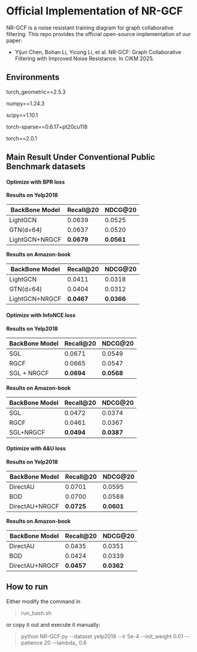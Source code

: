 # Official Implementation of NR-GCF

NR-GCF is a noise resistant training diagram  for graph collaborative filtering. This repo provides the official open-source implementation of our paper:

+ Yijun Chen, Bohan Li, Yicong Li, et al. NR-GCF: Graph Collaborative Filtering with Improved Noise Resistance. In CIKM 2025.

## Environments

torch_geometric==2.5.3

numpy==1.24.3

scipy==1.10.1

torch-sparse==0.6.17+pt20cu118

torch==2.0.1

## Main Result Under Conventional Public Benchmark datasets

#### Optimize with BPR loss

**Results on Yelp2018**

| BackBone Model | Recall@20  | NDCG@20    |
| -------------- | ---------- | ---------- |
| LightGCN       | 0.0639     | 0.0525     |
| GTN(d=64)      | 0.0637     | 0.0520     |
| LightGCN+NRGCF | **0.0679** | **0.0561** |

**Results on Amazon-book**

| BackBone Model | Recall@20  | NDCG@20    |
| -------------- | ---------- | ---------- |
| LightGCN       | 0.0411     | 0.0318     |
| GTN(d=64)      | 0.0404     | 0.0312     |
| LightGCN+NRGCF | **0.0467** | **0.0366** |



#### Optimize with InfoNCE loss

**Results on Yelp2018**

| BackBone Model | Recall@20  | NDCG@20    |
| -------------- | ---------- | ---------- |
| SGL            | 0.0671     | 0.0549     |
| RGCF           | 0.0665     | 0.0547     |
| SGL + NRGCF    | **0.0694** | **0.0568** |

**Results on Amazon-book**

| BackBone Model | Recall@20  | NDCG@20    |
| -------------- | ---------- | ---------- |
| SGL            | 0.0472     | 0.0374     |
| RGCF           | 0.0461     | 0.0367     |
| SGL+NRGCF      | **0.0494** | **0.0387** |



#### Optimize with A&U loss

**Results on Yelp2018**

| BackBone Model | Recall@20  | NDCG@20    |
| -------------- | ---------- | ---------- |
| DirectAU       | 0.0701     | 0.0595     |
| BOD            | 0.0700     | 0.0588     |
| DirectAU+NRGCF | **0.0725** | **0.0601** |

**Results on Amazon-book**

| BackBone Model | Recall@20  | NDCG@20    |
| -------------- | ---------- | ---------- |
| DirectAU       | 0.0435     | 0.0351     |
| BOD            | 0.0424     | 0.0339     |
| DirectAU+NRGCF | **0.0457** | **0.0362** |


## How to run 

Either modify the command in 

> run_bash.sh 

or copy it out and execute it manually:

> python NR-GCF.py  --dataset yelp2018  --lr 5e-4  --init_weight 0.01 --patience 20 --lambda_ 0.6

